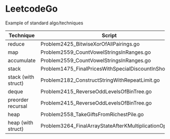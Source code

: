 # LeetcodeGo

Example of standard algo/techniques


| Technique  | Script |
| ------------- | ------------- |
| reduce | Problem2425_BitwiseXorOfAllPairings.go |
| map | Problem2559_CountVowelStringsInRanges.go |
| accumulate | Problem2559_CountVowelStringsInRanges.go |
| stack | Problem1475_FinalPricesWithSpecialDiscountInShop.go |
| stack (with struct) | Problem2182_ConstructStringWithRepeatLimit.go |
| deque | Problem2415_ReverseOddLevelsOfBinTree.go |
| preorder recursal | Problem2415_ReverseOddLevelsOfBinTree.go |
| heap | Problem2558_TakeGiftsFromRichestPile.go |
| heap (with struct) | Problem3264_FinalArrayStateAfterKMultiplicationOpsI.go |
